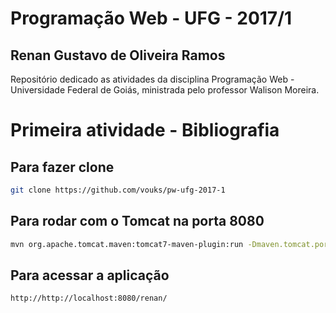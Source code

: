 # Programação Web - UFG - 2017/1

## Renan Gustavo de Oliveira Ramos

Repositório dedicado as atividades da disciplina Programação Web - Universidade Federal de Goiás, ministrada pelo professor Walison Moreira.

# Primeira atividade - Bibliografia

## Para fazer clone

```bash
git clone https://github.com/vouks/pw-ufg-2017-1
```

## Para rodar com o Tomcat na porta 8080

```bash
mvn org.apache.tomcat.maven:tomcat7-maven-plugin:run -Dmaven.tomcat.port=8080
```

## Para acessar a aplicação

```bash
http://http://localhost:8080/renan/
```

